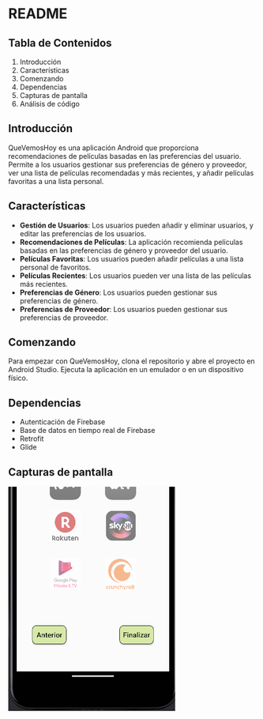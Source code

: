 # README 

## Tabla de Contenidos
1. Introducción
2. Características
3. Comenzando
4. Dependencias
5. Capturas de pantalla
6. Análisis de código

## Introducción
QueVemosHoy es una aplicación Android que proporciona recomendaciones de películas basadas en las preferencias del usuario. Permite a los usuarios gestionar sus preferencias de género y proveedor, ver una lista de películas recomendadas y más recientes, y añadir películas favoritas a una lista personal.

## Características
- **Gestión de Usuarios**: Los usuarios pueden añadir y eliminar usuarios, y editar las preferencias de los usuarios.
- **Recomendaciones de Películas**: La aplicación recomienda películas basadas en las preferencias de género y proveedor del usuario.
- **Películas Favoritas**: Los usuarios pueden añadir películas a una lista personal de favoritos.
- **Películas Recientes**: Los usuarios pueden ver una lista de las películas más recientes.
- **Preferencias de Género**: Los usuarios pueden gestionar sus preferencias de género.
- **Preferencias de Proveedor**: Los usuarios pueden gestionar sus preferencias de proveedor.

## Comenzando
Para empezar con QueVemosHoy, clona el repositorio y abre el proyecto en Android Studio. Ejecuta la aplicación en un emulador o en un dispositivo físico.

## Dependencias
- Autenticación de Firebase
- Base de datos en tiempo real de Firebase
- Retrofit
- Glide

## Capturas de pantalla
![Descripción de la imagen](screenshots/1.png)
